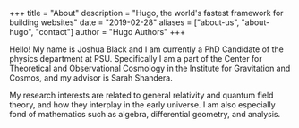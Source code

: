 +++
title = "About"
description = "Hugo, the world's fastest framework for building websites"
date = "2019-02-28"
aliases = ["about-us", "about-hugo", "contact"]
author = "Hugo Authors"
+++

Hello! My name is Joshua Black and I am currently a PhD Candidate of the physics department at PSU. Specifically I am a part of the Center for Theoretical and Observational Cosmology in the Institute for Gravitation and Cosmos, and my advisor is Sarah Shandera.

My research interests are related to general relativity and quantum field theory, and how they interplay in the early universe. I am also especially fond of mathematics such as algebra, differential geometry, and analysis.